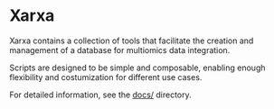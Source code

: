 # Xarxa

Xarxa contains a collection of tools that facilitate the creation and management of a database for multiomics data integration.

Scripts are designed to be simple and composable, enabling enough flexibility and costumization for different use cases.

For detailed information, see the [docs/](docs/) directory.
